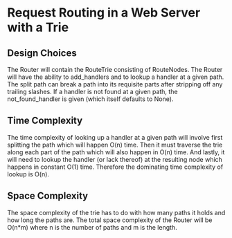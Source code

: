 # Request Routing in a Web Server with a Trie

## Design Choices

The Router will contain the RouteTrie consisting of RouteNodes. The Router will have the ability to add_handlers and to lookup a handler at a given path. The split path can break a path into its requisite parts after stripping off any trailing slashes. If a handler is not found at a given path, the not_found_handler is given (which itself defaults to None).

## Time Complexity

The time complexity of looking up a handler at a given path will involve first splitting the path which will happen O(n) time. Then it must traverse the trie along each part of the path which will also happen in O(n) time. And lastly, it will need to lookup the handler (or lack thereof) at the resulting node which happens in constant O(1) time. Therefore the dominating time complexity of lookup is O(n).

## Space Complexity

The space complexity of the trie has to do with how many paths it holds and how long the paths are. The total space complexity of the Router will be O(n\*m) where n is the number of paths and m is the length.
